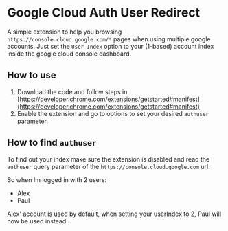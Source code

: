 # Google Cloud Auth User Redirect

A simple extension to help you browsing `https://console.cloud.google.com/*` pages when using multiple google accounts.
Just set the `User Index` option to your (1-based) account index inside the google cloud console dashboard.

## How to use

1. Download the code and follow steps in [https://developer.chrome.com/extensions/getstarted#manifest](https://developer.chrome.com/extensions/getstarted#manifest) 
2. Enable the extension and go to options to set your desired `authuser` parameter.

## How to find `authuser`
To find out your index make sure the extension is disabled and read the `authuser` query parameter of the `https://console.cloud.google.com` url.

So when Im logged in with 2 users:
- Alex
- Paul

Alex' account is used by default, when setting your userIndex to 2, Paul will now be used instead.
